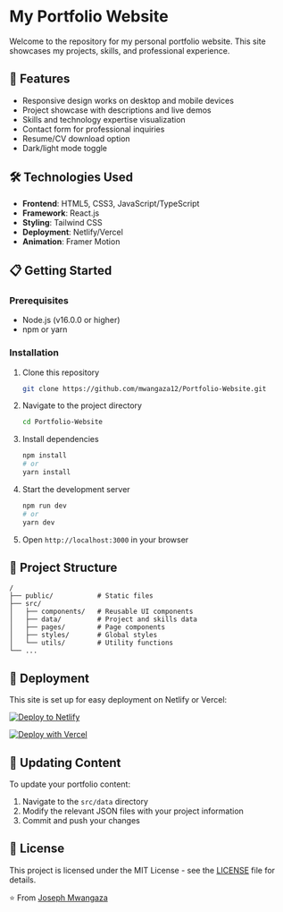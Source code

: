 # My Portfolio Website

Welcome to the repository for my personal portfolio website. This site showcases my projects, skills, and professional experience.

## 🚀 Features

- Responsive design works on desktop and mobile devices
- Project showcase with descriptions and live demos
- Skills and technology expertise visualization
- Contact form for professional inquiries
- Resume/CV download option
- Dark/light mode toggle

## 🛠️ Technologies Used

- **Frontend**: HTML5, CSS3, JavaScript/TypeScript
- **Framework**: React.js
- **Styling**: Tailwind CSS
- **Deployment**: Netlify/Vercel
- **Animation**: Framer Motion

## 📋 Getting Started

### Prerequisites

- Node.js (v16.0.0 or higher)
- npm or yarn

### Installation

1. Clone this repository
   ```bash
   git clone https://github.com/mwangaza12/Portfolio-Website.git
   ```

2. Navigate to the project directory
   ```bash
   cd Portfolio-Website
   ```

3. Install dependencies
   ```bash
   npm install
   # or
   yarn install
   ```

4. Start the development server
   ```bash
   npm run dev
   # or
   yarn dev
   ```

5. Open `http://localhost:3000` in your browser

## 📁 Project Structure

```
/
├── public/           # Static files
├── src/
│   ├── components/   # Reusable UI components
│   ├── data/         # Project and skills data
│   ├── pages/        # Page components
│   ├── styles/       # Global styles
│   └── utils/        # Utility functions
└── ...
```

## 🚀 Deployment

This site is set up for easy deployment on Netlify or Vercel:

[![Deploy to Netlify](https://www.netlify.com/img/deploy/button.svg)](https://app.netlify.com/start/deploy?repository=https://github.com/yourusername/portfolio)

[![Deploy with Vercel](https://vercel.com/button)](https://vercel.com/new/git/external?repository-url=https://github.com/yourusername/portfolio)

## 🔄 Updating Content

To update your portfolio content:

1. Navigate to the `src/data` directory
2. Modify the relevant JSON files with your project information
3. Commit and push your changes

## 📝 License

This project is licensed under the MIT License - see the [LICENSE](LICENSE) file for details.


⭐️ From [Joseph Mwangaza](https://github.com/mwangaza12)
